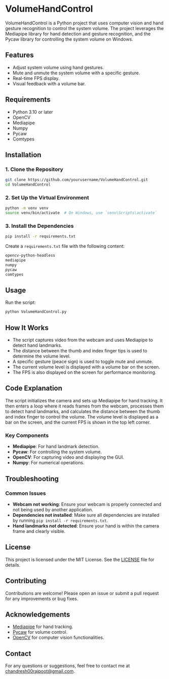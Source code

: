 # VolumeHandControl

VolumeHandControl is a Python project that uses computer vision and hand gesture recognition to control the system volume. The project leverages the Mediapipe library for hand detection and gesture recognition, and the Pycaw library for controlling the system volume on Windows.

## Features

- Adjust system volume using hand gestures.
- Mute and unmute the system volume with a specific gesture.
- Real-time FPS display.
- Visual feedback with a volume bar.

## Requirements

- Python 3.10 or later
- OpenCV
- Mediapipe
- Numpy
- Pycaw
- Comtypes

## Installation

### 1. Clone the Repository

```sh
git clone https://github.com/yourusername/VolumeHandControl.git
cd VolumeHandControl
```

### 2. Set Up the Virtual Environment

```sh
python -m venv venv
source venv/bin/activate  # On Windows, use `venv\Scripts\activate`
```

### 3. Install the Dependencies

```sh
pip install -r requirements.txt
```

Create a `requirements.txt` file with the following content:

```txt
opencv-python-headless
mediapipe
numpy
pycaw
comtypes
```

## Usage

Run the script:

```sh
python VolumeHandControl.py
```

## How It Works

- The script captures video from the webcam and uses Mediapipe to detect hand landmarks.
- The distance between the thumb and index finger tips is used to determine the volume level.
- A specific gesture (peace sign) is used to toggle mute and unmute.
- The current volume level is displayed with a volume bar on the screen.
- The FPS is also displayed on the screen for performance monitoring.

## Code Explanation

The script initializes the camera and sets up Mediapipe for hand tracking. It then enters a loop where it reads frames from the webcam, processes them to detect hand landmarks, and calculates the distance between the thumb and index finger to control the volume. The volume level is displayed as a bar on the screen, and the current FPS is shown in the top left corner.

### Key Components

- **Mediapipe**: For hand landmark detection.
- **Pycaw**: For controlling the system volume.
- **OpenCV**: For capturing video and displaying the GUI.
- **Numpy**: For numerical operations.

## Troubleshooting

### Common Issues

- **Webcam not working**: Ensure your webcam is properly connected and not being used by another application.
- **Dependencies not installed**: Make sure all dependencies are installed by running `pip install -r requirements.txt`.
- **Hand landmarks not detected**: Ensure your hand is within the camera frame and clearly visible.

## License

This project is licensed under the MIT License. See the [LICENSE](LICENSE) file for details.

## Contributing

Contributions are welcome! Please open an issue or submit a pull request for any improvements or bug fixes.

## Acknowledgements

- [Mediapipe](https://google.github.io/mediapipe/) for hand tracking.
- [Pycaw](https://github.com/AndreMiras/pycaw) for volume control.
- [OpenCV](https://opencv.org/) for computer vision functionalities.

## Contact

For any questions or suggestions, feel free to contact me at chandresh00rajpoot@gmail.com.
